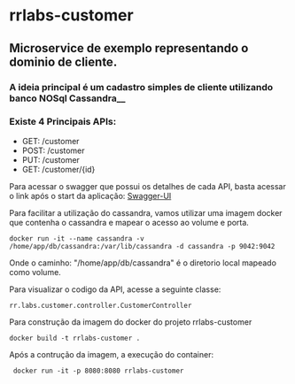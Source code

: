 # rrlabs-customer

## Microservice de exemplo representando o dominio de cliente.

### A ideia principal é um cadastro simples de cliente utilizando banco NOSql Cassandra__

### Existe 4 Principais APIs:
- GET: /customer
- POST: /customer
- PUT: /customer
- GET: /customer/{id}

Para acessar o swagger que possui os detalhes de cada API, basta acessar o link após o start da aplicação:
<a href="http://localhost:8080/swagger-ui.html">Swagger-UI</a>

Para facilitar a utilização do cassandra, vamos utilizar uma imagem docker que contenha o cassandra e mapear o acesso ao volume e porta.

    docker run -it --name cassandra -v /home/app/db/cassandra:/var/lib/cassandra -d cassandra -p 9042:9042

Onde o caminho: "/home/app/db/cassandra" é o diretorio local mapeado como volume.

Para visualizar o codigo da API, acesse a seguinte classe: 
    
    rr.labs.customer.controller.CustomerController     

Para construção da imagem do docker do projeto rrlabs-customer

    docker build -t rrlabs-customer .

Após a contrução da imagem, a execução do container:

     docker run -it -p 8080:8080 rrlabs-customer

